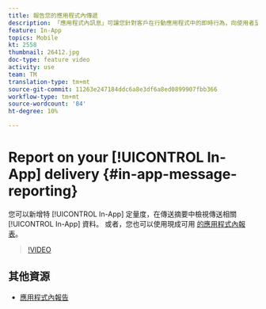 ```yaml
---
title: 報告您的應用程式內傳遞
description: 「應用程式內訊息」可讓您針對客戶在行動應用程式中的即時行為，向使用者呈現與情境相關的應用程式內訊息。
feature: In-App
topics: Mobile
kt: 2558
thumbnail: 26412.jpg
doc-type: feature video
activity: use
team: TM
translation-type: tm+mt
source-git-commit: 11263e247184ddc6a8e3df6a8ed0899907fbb366
workflow-type: tm+mt
source-wordcount: '84'
ht-degree: 10%

---
```


# Report on your [!UICONTROL In-App] delivery {#in-app-message-reporting}

您可以新增特 [!UICONTROL In-App] 定量度，在傳送摘要中檢視傳送相關 [!UICONTROL In-App] 資料。 或者，您也可以使用現成可用 [的應用程式內報表](https://docs.adobe.com/content/help/en/campaign-standard/using/reporting/list-of-reports/in-app-report.html)。

>[!VIDEO](https://video.tv.adobe.com/v/26412?quality=12)

## 其他資源

* [應用程式內報告](https://docs.adobe.com/content/help/en/campaign-standard/using/reporting/list-of-reports/in-app-report.html)
